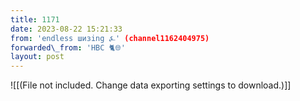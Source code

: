 ```yaml
---
title: 1171
date: 2023-08-22 15:21:33
from: 'endless шизing ⍼' (channel1162404975)
forwarded\_from: 'HBC 🐈🌐'
layout: post
---
```


![[(File not included. Change data exporting settings to download.)]]


